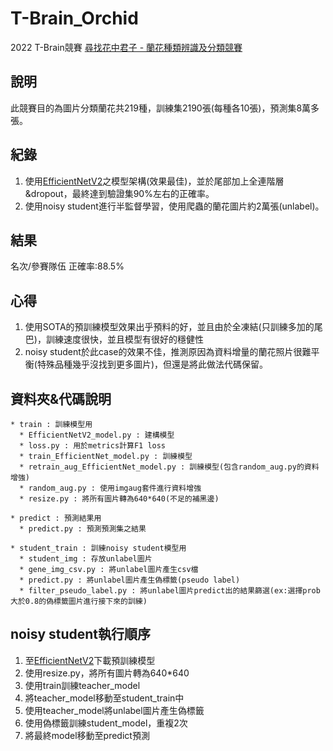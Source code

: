 # T-Brain_Orchid
2022 T-Brain競賽 [尋找花中君子 - 蘭花種類辨識及分類競賽](https://tbrain.trendmicro.com.tw/Competitions/Details/20)

## 說明
此競賽目的為圖片分類蘭花共219種，訓練集2190張(每種各10張)，預測集8萬多張。

## 紀錄
1. 使用[EfficientNetV2](https://github.com/leondgarse/keras_efficientnet_v2)之模型架構(效果最佳)，並於尾部加上全連階層&dropout，最終達到驗證集90%左右的正確率。
2. 使用noisy student進行半監督學習，使用爬蟲的蘭花圖片約2萬張(unlabel)。

## 結果
名次/參賽隊伍
正確率:88.5%

## 心得
1. 使用SOTA的預訓練模型效果出乎預料的好，並且由於全凍結(只訓練多加的尾巴)，訓練速度很快，並且模型有很好的穩健性
2. noisy student於此case的效果不佳，推測原因為資料增量的蘭花照片很難平衡(特殊品種幾乎沒找到更多圖片)，但還是將此做法代碼保留。

## 資料夾&代碼說明
```
* train : 訓練模型用
  * EfficientNetV2_model.py : 建構模型
  * loss.py : 用於metrics計算F1 loss
  * train_EfficientNet_model.py : 訓練模型
  * retrain_aug_EfficientNet_model.py : 訓練模型(包含random_aug.py的資料增強)
  * random_aug.py : 使用imgaug套件進行資料增強
  * resize.py : 將所有圖片轉為640*640(不足的補黑邊)

* predict : 預測結果用
  * predict.py : 預測預測集之結果

* student_train : 訓練noisy student模型用 
  * student_img : 存放unlabel圖片
  * gene_img_csv.py : 將unlabel圖片產生csv檔
  * predict.py : 將unlabel圖片產生偽標籤(pseudo label)
  * filter_pseudo_label.py : 將unlabel圖片predict出的結果篩選(ex:選擇prob大於0.8的偽標籤圖片進行接下來的訓練)
```
## noisy student執行順序
1. 至[EfficientNetV2](https://github.com/leondgarse/keras_efficientnet_v2)下載預訓練模型
2. 使用resize.py，將所有圖片轉為640*640
3. 使用train訓練teacher_model
4. 將teacher_model移動至student_train中
5. 使用teacher_model將unlabel圖片產生偽標籤
6. 使用偽標籤訓練student_model，重複2次
7. 將最終model移動至predict預測


